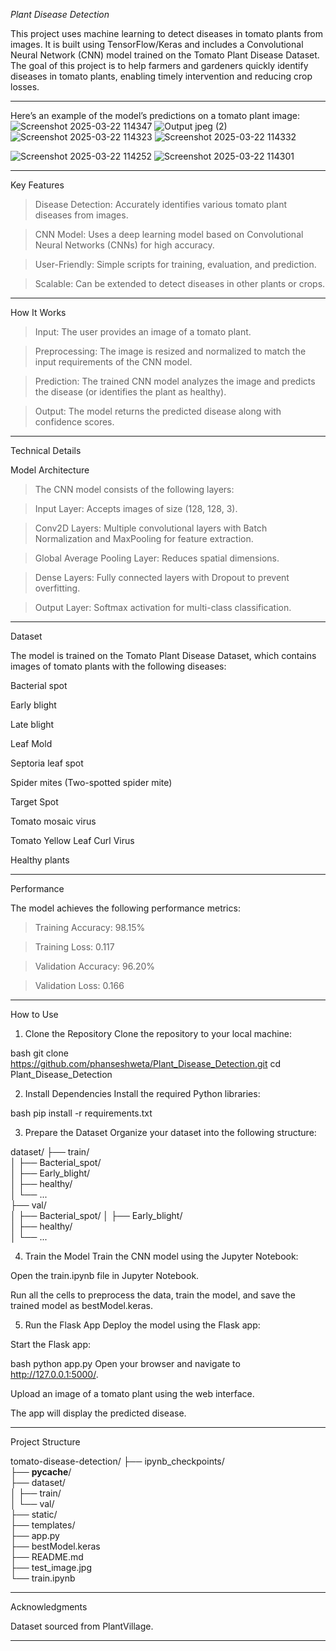 *Plant Disease Detection*

This project uses machine learning to detect diseases in tomato plants from images. It is built using TensorFlow/Keras and includes a Convolutional Neural Network (CNN) model trained on the Tomato Plant Disease Dataset. The goal of this project is to help farmers and gardeners quickly identify diseases in tomato plants, enabling timely intervention and reducing crop losses.


--------------------------------------------------------------------------------------------

Here’s an example of the model’s predictions on a tomato plant image:
![Screenshot 2025-03-22 114347](https://github.com/user-attachments/assets/9614fb1e-6a9e-4e2d-9a75-2be25da689c1)
![Output jpeg (2)](https://github.com/user-attachments/assets/844fa80d-ab20-47ea-86eb-20c0d55b59ea)
![Screenshot 2025-03-22 114323](https://github.com/user-attachments/assets/e0502c74-1380-46ed-a7da-6c5125d24f49)
![Screenshot 2025-03-22 114332](https://github.com/user-attachments/assets/658f96a3-dbe0-4e3f-a534-38fa3eacda25)

![Screenshot 2025-03-22 114252](https://github.com/user-attachments/assets/b0aae586-e34b-4355-9769-ed37fa45dc26)
![Screenshot 2025-03-22 114301](https://github.com/user-attachments/assets/6e7c3eaf-cb78-43c6-a6dc-8637dd537a6a)


--------------------------------------------------------------------------------------------
Key Features

>Disease Detection: Accurately identifies various tomato plant diseases from images.

>CNN Model: Uses a deep learning model based on Convolutional Neural Networks (CNNs) for high accuracy.

>User-Friendly: Simple scripts for training, evaluation, and prediction.

>Scalable: Can be extended to detect diseases in other plants or crops.

--------------------------------------------------------------------------------------------

How It Works

>Input: The user provides an image of a tomato plant.

>Preprocessing: The image is resized and normalized to match the input requirements of the CNN model.

>Prediction: The trained CNN model analyzes the image and predicts the disease (or identifies the plant as healthy).

>Output: The model returns the predicted disease along with confidence scores.

--------------------------------------------------------------------------------------------

Technical Details

 Model Architecture
   
   >The CNN model consists of the following layers:

   >Input Layer: Accepts images of size (128, 128, 3).

   >Conv2D Layers: Multiple convolutional layers with Batch Normalization and MaxPooling 
    for feature extraction.

   >Global Average Pooling Layer: Reduces spatial dimensions.

   >Dense Layers: Fully connected layers with Dropout to prevent overfitting.

   >Output Layer: Softmax activation for multi-class classification.  

------------------------------------------------------------------------------


Dataset

The model is trained on the Tomato Plant Disease Dataset, which contains images of tomato plants with the following diseases:

Bacterial spot

Early blight

Late blight

Leaf Mold

Septoria leaf spot

Spider mites (Two-spotted spider mite)

Target Spot

Tomato mosaic virus

Tomato Yellow Leaf Curl Virus

Healthy plants

----------------------------------------------------------------------------------------
Performance

The model achieves the following performance metrics:

  >Training Accuracy: 98.15%

  >Training Loss: 0.117

  >Validation Accuracy: 96.20%

  >Validation Loss: 0.166

----------------------------------------------------------------------------------------
How to Use

1. Clone the Repository
Clone the repository to your local machine:

bash
git clone https://github.com/phanseshweta/Plant_Disease_Detection.git
cd Plant_Disease_Detection


2. Install Dependencies
Install the required Python libraries:

bash
pip install -r requirements.txt


3. Prepare the Dataset
Organize your dataset into the following structure:


dataset/
├── train/                
│   ├── Bacterial_spot/  
│   ├── Early_blight/    
│   ├── healthy/         
│   └── ...             
├── val/                  
│   ├── Bacterial_spot/ 
│   ├── Early_blight/     
│   ├── healthy/          
│   └── ...              


4. Train the Model
Train the CNN model using the Jupyter Notebook:

Open the train.ipynb file in Jupyter Notebook.

Run all the cells to preprocess the data, train the model, and save the trained model as bestModel.keras.



5. Run the Flask App
Deploy the model using the Flask app:

Start the Flask app:

bash
python app.py
Open your browser and navigate to http://127.0.0.1:5000/.

Upload an image of a tomato plant using the web interface.

The app will display the predicted disease.

-------------------------------------------------------------------------------------------
 Project Structure


tomato-disease-detection/
├── ipynb_checkpoints/        
├── __pycache__/            
├── dataset/             
│   ├── train/          
│   └── val/                 
├── static/                  
├── templates/              
├── app.py                   
├── bestModel.keras          
├── README.md               
├── test_image.jpg        
└── train.ipynb            

-------------------------------------------------------------------------------------

 Acknowledgments

Dataset sourced from PlantVillage.


--------------------------------------------------------------------------------------


